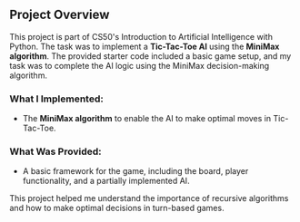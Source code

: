 ## Project Overview
This project is part of CS50's Introduction to Artificial Intelligence with Python. The task was to implement a **Tic-Tac-Toe AI** using the **MiniMax algorithm**. The provided starter code included a basic game setup, and my task was to complete the AI logic using the MiniMax decision-making algorithm.

### What I Implemented:
- The **MiniMax algorithm** to enable the AI to make optimal moves in Tic-Tac-Toe.

### What Was Provided:
- A basic framework for the game, including the board, player functionality, and a partially implemented AI.

This project helped me understand the importance of recursive algorithms and how to make optimal decisions in turn-based games.
